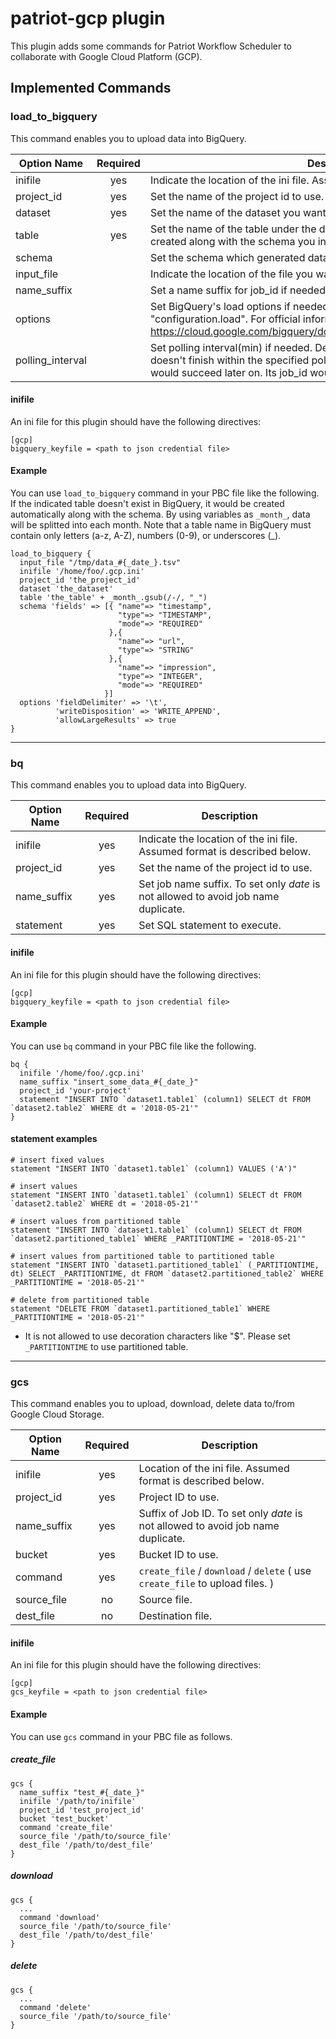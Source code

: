 patriot-gcp plugin
=============

This plugin adds some commands for Patriot Workflow Scheduler to collaborate with Google Cloud Platform (GCP).


Implemented Commands
-------------

### load_to_bigquery

This command enables you to upload data into BigQuery.

Option Name | Required | Description
----------- | :------: | ------------
inifile | yes | Indicate the location of the ini file. Assumed format is described below.
project_id | yes | Set the name of the project id to use.
dataset | yes | Set the name of the dataset you want to upload data into.
table | yes | Set the name of the table under the dataset. If the table doesn't exist, it will be created along with the schema you indicate.
schema | | Set the schema which generated data would have.
input_file | | Indicate the location of the file you want to upload.
name_suffix | | Set a name suffix for job_id if needed.
options | | Set BigQuery's load options if needed. These options are set under "configuration.load". For official information, see https://cloud.google.com/bigquery/docs/reference/v2/jobs#configuration.load
polling_interval | | Set polling interval(min) if needed. Default is 60 mins. If a registered job doesn't finish within the specified polling time, you should check if the job would succeed later on. Its job_id would be written in the log file.


#### inifile

An ini file for this plugin should have the following directives:

```
[gcp]
bigquery_keyfile = <path to json credential file>
```


#### Example

You can use `load_to_bigquery` command in your PBC file like the following. If the indicated table doesn't exist in BigQuery, it would be created automatically along with the schema. By using variables as `_month_`, data will be splitted into each month. Note that a table name in BigQuery must contain only letters (a-z, A-Z), numbers (0-9), or underscores (_).

```
load_to_bigquery {
  input_file "/tmp/data_#{_date_}.tsv"
  inifile '/home/foo/.gcp.ini'
  project_id 'the_project_id'
  dataset 'the_dataset'
  table 'the_table' + _month_.gsub(/-/, "_")
  schema 'fields' => [{ "name"=> "timestamp",
                        "type"=> "TIMESTAMP",
                        "mode"=> "REQUIRED"
                      },{
                        "name"=> "url",
                        "type"=> "STRING"
                      },{
                        "name"=> "impression",
                        "type"=> "INTEGER",
                        "mode"=> "REQUIRED"
                     }]
  options 'fieldDelimiter' => '\t',
          'writeDisposition' => 'WRITE_APPEND',
          'allowLargeResults' => true
}
```

---

### bq

This command enables you to upload data into BigQuery.


Option Name | Required | Description
----------- | :------: | ------------
inifile | yes | Indicate the location of the ini file. Assumed format is described below.
project_id | yes | Set the name of the project id to use.
name_suffix | yes | Set job name suffix. To set only _date_ is not allowed to avoid job name duplicate.
statement | yes | Set SQL statement to execute.


#### inifile

An ini file for this plugin should have the following directives:

```
[gcp]
bigquery_keyfile = <path to json credential file>
```


#### Example

You can use `bq` command in your PBC file like the following.

```
bq {
  inifile '/home/foo/.gcp.ini'
  name_suffix "insert_some_data_#{_date_}"
  project_id 'your-project'
  statement "INSERT INTO `dataset1.table1` (column1) SELECT dt FROM `dataset2.table2` WHERE dt = '2018-05-21'"
}
```

#### statement examples

```
# insert fixed values
statement "INSERT INTO `dataset1.table1` (column1) VALUES ('A')"

# insert values
statement "INSERT INTO `dataset1.table1` (column1) SELECT dt FROM `dataset2.table2` WHERE dt = '2018-05-21'"

# insert values from partitioned table
statement "INSERT INTO `dataset1.table1` (column1) SELECT dt FROM `dataset2.partitioned_table1` WHERE _PARTITIONTIME = '2018-05-21'"

# insert values from partitioned table to partitioned table
statement "INSERT INTO `dataset1.partitioned_table1` (_PARTITIONTIME, dt) SELECT _PARTITIONTIME, dt FROM `dataset2.partitioned_table2` WHERE _PARTITIONTIME = '2018-05-21'"

# delete from partitioned table
statement "DELETE FROM `dataset1.partitioned_table1` WHERE _PARTITIONTIME = '2018-05-21'"
```

* It is not allowed to use decoration characters like "$". Please set `_PARTITIONTIME` to use partitioned table.

---

### gcs

This command enables you to upload, download, delete data to/from Google Cloud Storage.


Option Name | Required | Description
----------- | :------: | ------------
inifile | yes | Location of the ini file. Assumed format is described below.
project_id | yes | Project ID to use.
name_suffix | yes | Suffix of Job ID. To set only _date_ is not allowed to avoid job name duplicate.
bucket | yes | Bucket ID to use.
command | yes | `create_file` / `download` / `delete` ( use `create_file` to upload files. )
source_file | no | Source file.
dest_file | no | Destination file.


#### inifile

An ini file for this plugin should have the following directives:

```
[gcp]
gcs_keyfile = <path to json credential file>
```


#### Example

You can use `gcs` command in your PBC file as follows.

##### create_file

```
gcs {
  name_suffix "test_#{_date_}"
  inifile '/path/to/inifile'
  project_id 'test_project_id'
  bucket 'test_bucket'
  command 'create_file'
  source_file '/path/to/source_file'
  dest_file '/path/to/dest_file'
}
```

##### download

```
gcs {
  ...
  command 'download'
  source_file '/path/to/source_file'
  dest_file '/path/to/dest_file'
}
```

##### delete

```
gcs {
  ...
  command 'delete'
  source_file '/path/to/source_file'
}
```
